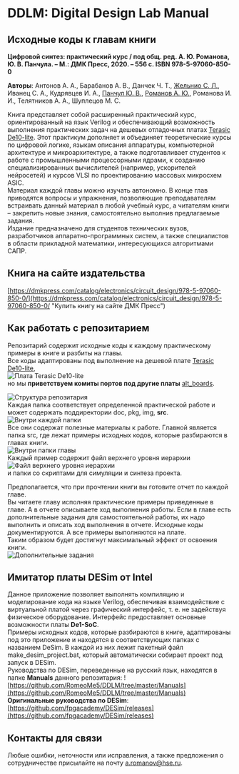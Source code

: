 # DDLM: Digital Design Lab Manual

## Исходные коды к главам книги      
**Цифровой синтез: практический курс / под общ. ред. А. Ю. Романова, Ю. В. Панчула. – М.: ДМК Пресс, 2020. – 556 с.
ISBN 978-5-97060-850-0**    

**Авторы**: Антонов А. А., Барабанов А. В., Данчек Ч. Т., [Жельнио С. Л.](https://github.com/zhelnio "zhelnio"), Иванец С. А., Кудрявцев И. А., [Панчул Ю. В.](https://github.com/yuri-panchul "yuri-panchul"), [Романов А. Ю.](https://github.com/RomeoMe5 "RomeoMe5"), Романова И. И., Телятников А. А., Шуплецов М. С.   

Книга представляет собой расширенный практический курс, ориентированный на язык Verilog и обеспечивающий возможность выполнения практических задач на дешевых отладочных платах [Terasic De10-lite](https://www.terasic.com.tw/cgi-bin/page/archive.pl?Language=English&No=1021). Этот практикум дополняет и объединяет теоретические курсы по цифровой логике, языкам описания аппаратуры, компьютерной архитектуре и микроархитектуре, а также подготавливает студентов к работе с промышленными процессорными ядрами, к созданию специализированных вычислителей (например, ускорителей нейросетей) и курсов VLSI по проектированию массовых микросхем ASIC.      
Материал каждой главы можно изучать автономно. В конце глав приводятся вопросы и упражнения, позволяющие преподавателям встраивать данный материал в любой учебный курс, а читателям книги – закрепить новые знания, самостоятельно выполнив предлагаемые задания.     
Издание предназначено для студентов технических вузов, разработчиков аппаратно-программных систем, а также специалистов в области прикладной математики, интересующихся алгоритмами САПР.

## Книга на сайте издательства       
[https://dmkpress.com/catalog/electronics/circuit_design/978-5-97060-850-0/](https://dmkpress.com/catalog/electronics/circuit_design/978-5-97060-850-0/ "Купить книгу на сайте ДМК Пресс")      

## Как работать с репозитарием

Репозитарий содержит исходные коды к каждому практическому примеры в книге и разбиты на главы.      
Все коды адаптированы под выполнение на дешевой плате [Terasic De10-lite](https://www.terasic.com.tw/cgi-bin/page/archive.pl?Language=English&No=1021),     
![Плата Terasic De10-lite](https://github.com/RomeoMe5/DDLM/blob/master/img/de10-lite.png)      
но мы **приветствуем комиты портов под другие платы** [alt_boards](https://github.com/RomeoMe5/DDLM/tree/master/alt_boards "Альтернативные платы").         

![Структура репозитария](https://github.com/RomeoMe5/DDLM/blob/master/img/repo_tree.png)       
Каждая папка соответствует определенной практической работе и может содержать поддиректории doc, pkg, img, **src**.         
![Внутри каждой папки](https://github.com/RomeoMe5/DDLM/blob/master/img/repo_dir.png)      
Все они содержат полезные материалы к работе. Главной является папка src, где лежат примеры исходных кодов, которые разбираются в главах книги.     
![Внутри папки главы](https://github.com/RomeoMe5/DDLM/blob/master/img/repo_lab4_tree.png)      
Каждый пример содержит файл верхнего уровня иерархии        
![Файл верхнего уровня иерархии](https://github.com/RomeoMe5/DDLM/blob/master/img/repo_lab4_top_level_entity.png)       
и папки со скриптами для симуляции и синтеза проекта.       

Предполагается, что при прочтении книги вы готовите отчет по каждой главе.      
Вы читаете главу исполняя практические примеры приведенные в главе. А в отчете описываете ход выполнения работы. Если в главе есть дополнительные задания для самостоятельной работы, их надо выполнить и описать ход выполнения в отчете.  Исходные коды документируются. А все примеры выполняются на плате.           
Таким образом будет достигнут максимальный эффект от освоения книги.        
![Дополнительные задания](https://github.com/RomeoMe5/DDLM/blob/master/img/repo_dop_zad.png)

## Имитатор платы DESim от Intel
Данное приложение позволяет выполнять компиляцию и моделирование кода на языке Verilog, обеспечивая взаимодействие с виртуальной платой через графический интерфейс, т. е. не задействуя физическое оборудование. Интерфейс предоставляет основные возможности платы **De1-SoC**.   
Примеры исходных кодов, которые разбираются в книге, адаптированы под это приложение и находятся в соответствующих папках с названием DeSim. В каждой из них лежит пакетный файл make_desim_project.bat, который автоматически собирает проект под запуск в DESim.    
Руководства по DESim, переведенные на русский язык, находятся в папке **Manuals** данного репозитария: 
![https://github.com/RomeoMe5/DDLM/tree/master/Manuals](https://github.com/RomeoMe5/DDLM/tree/master/Manuals)    
**Оригинальные руководства по DESim**: [https://github.com/fpgacademy/DESim/releases](https://github.com/fpgacademy/DESim/releases)

## Контакты для связи
Любые ошибки, неточности или исправления, а также предложения о сотрудничестве присылайте на почту [a.romanov@hse.ru](https://github.com/RomeoMe5 "Александр Романов").
